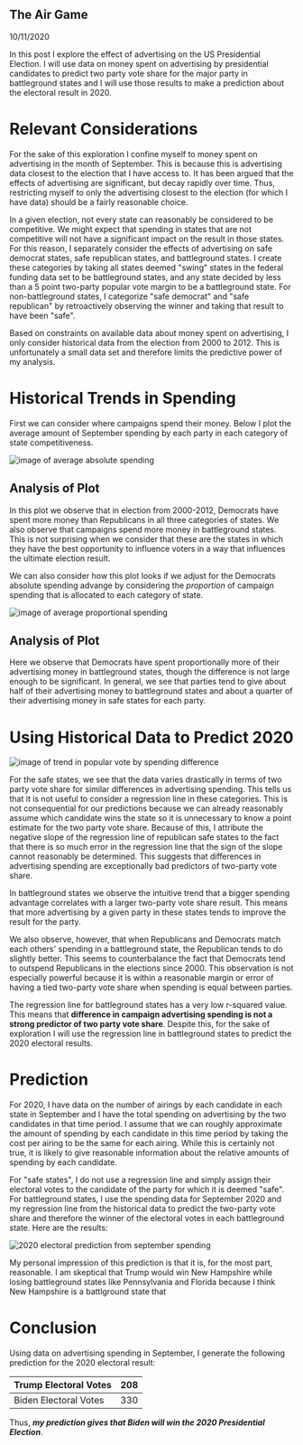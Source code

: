 ## The Air Game

10/11/2020

In this post I explore the effect of advertising on the US Presidential Election. I will use data on money spent on advertising by presidential candidates to predict two party vote share for the major party in battleground states and I will use those results to make a prediction about the electoral result in 2020.

# Relevant Considerations

For the sake of this exploration I confine myself to money spent on advertising in the month of September. This is because this is advertising data closest to the election that I have access to. It has been argued that the effects of advertising are significant, but decay rapidly over time. Thus, restricting myself to only the advertising closest to the election (for which I have data) should be a fairly reasonable choice.

In a given election, not every state can reasonably be considered to be competitive. We might expect that spending in states that are not competitive will not have a significant impact on the result in those states. For this reason, I separately consider the effects of advertising on safe democrat states, safe republican states, and battleground states. I create these categories by taking all states deemed "swing" states in the federal funding data set to be battleground states, and any state decided by less than a 5 point two-party popular vote margin to be a battleground state. For non-battleground states, I categorize "safe democrat" and "safe republican" by retroactively observing the winner and taking that result to have been "safe".

Based on constraints on available data about money spent on advertising, I only consider historical data from the election from 2000 to 2012. This is unfortunately a small data set and therefore limits the predictive power of my analysis.

# Historical Trends in Spending 

First we can consider where campaigns spend their money. Below I plot the average amount of September spending by each party in each category of state competitiveness.


![image of average absolute spending](../figures/absolute_spending.png)

## Analysis of Plot
In this plot we observe that in election from 2000-2012, Democrats have spent more money than Republicans in all three categories of states. We also observe that campaigns spend more money in battleground states. This is not surprising when we consider that these are the states in which they have the best opportunity to influence voters in a way that influences the ultimate election result.

We can also consider how this plot looks if we adjust for the Democrats absolute spending advange by considering the *proportion* of campaign spending that is allocated to each category of state.

![image of average proportional spending](../figures/normalized_spending.png)

## Analysis of Plot
Here we observe that Democrats have spent proportionally more of their advertising money in battleground states, though the difference is not large enough to be significant. In general, we see that parties tend to give about half of their advertising money to battleground states and about a quarter of their advertising money in safe states for each party.


# Using Historical Data to Predict 2020



![image of trend in popular vote by spending difference](../figures/republican_spending_advantage.png)

For the safe states, we see that the data varies drastically in terms of two party vote share for similar differences in advertising spending. This tells us that it is not useful to consider a regression line in these categories. This is not consequential for our predictions because we can already reasonably assume which candidate wins the state so it is unnecessary to know a point estimate for the two party vote share. Because of this, I attribute the negative slope of the regression line of republican safe states to the fact that there is so much error in the regression line that the sign of the slope cannot reasonably be determined. This suggests that differences in advertising spending are exceptionally bad predictors of two-party vote share. 

In battleground states we observe the intuitive trend that a bigger spending advantage correlates with a larger two-party vote share result. This means that more advertising by a given party in these states tends to improve the result for the party.

We also observe, however, that when Republicans and Democrats match each others' spending in a battleground state, the Republican tends to do slightly better. This seems to counterbalance the fact that Democrats tend to outspend Republicans in the elections since 2000. This observation is not especially powerful because it is within a reasonable margin or error of having a tied two-party vote share when spending is equal between parties.

The regression line for battleground states has a very low r-squared value. This means that **difference in campaign advertising spending is not a strong predictor of two party vote share**. Despite this, for the sake of exploration I will use the regression line in battleground states to predict the 2020 electoral results.


# Prediction

For 2020, I have data on the number of airings by each candidate in each state in September and I have the total spending on advertising by the two candidates in that time period. I assume that we can roughly approximate the amount of spending by each candidate in this time period by taking the cost per airing to be the same for each airing. While this is certainly not true, it is likely to give reasonable information about the relative amounts of spending by each candidate.

For "safe states", I do not use a regression line and simply assign their electoral votes to the candidate of the party for which it is deemed "safe". For battleground states, I use the spending data for September 2020 and my regression line from the historical data to predict the two-party vote share and therefore the winner of the electoral votes in each battleground state. Here are the results:

![2020 electoral prediction from september spending](../figures/prediction_by_spending.png)

My personal impression of this prediction is that it is, for the most part, reasonable. I am skeptical that Trump would win New Hampshire while losing battleground states like Pennsylvania and Florida because I think New Hampshire is a battlground state that 

# Conclusion
Using data on advertising spending in September, I generate the following prediction for the 2020 electoral result:

| Trump Electoral Votes    | 208  
|--------------------------|------
| Biden Electoral Votes    | 330  
  
Thus, ***my prediction gives that Biden will win the 2020 Presidential Election***.